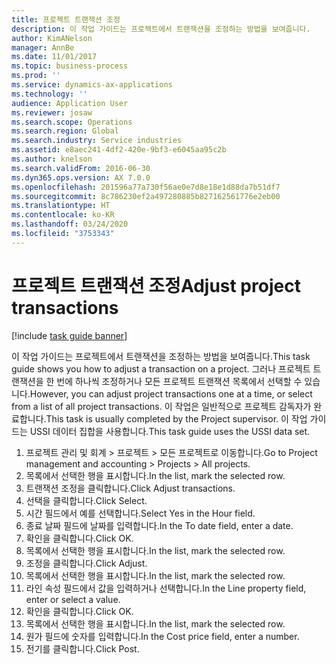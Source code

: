 ```yaml
---
title: 프로젝트 트랜잭션 조정
description: 이 작업 가이드는 프로젝트에서 트랜잭션을 조정하는 방법을 보여줍니다.
author: KimANelson
manager: AnnBe
ms.date: 11/01/2017
ms.topic: business-process
ms.prod: ''
ms.service: dynamics-ax-applications
ms.technology: ''
audience: Application User
ms.reviewer: josaw
ms.search.scope: Operations
ms.search.region: Global
ms.search.industry: Service industries
ms.assetid: e8aec241-4df2-420e-9bf3-e6045aa95c2b
ms.author: knelson
ms.search.validFrom: 2016-06-30
ms.dyn365.ops.version: AX 7.0.0
ms.openlocfilehash: 201596a77a730f56ae0e7d8e18e1d88da7b51df7
ms.sourcegitcommit: 8c786230ef2a497280885b827162561776e2eb00
ms.translationtype: HT
ms.contentlocale: ko-KR
ms.lasthandoff: 03/24/2020
ms.locfileid: "3753343"
---
```

# <a name="adjust-project-transactions"></a><span data-ttu-id="3e01e-103">프로젝트 트랜잭션 조정</span><span class="sxs-lookup"><span data-stu-id="3e01e-103">Adjust project transactions</span></span>

[!include [task guide banner](../../includes/task-guide-banner.md)]

<span data-ttu-id="3e01e-104">이 작업 가이드는 프로젝트에서 트랜잭션을 조정하는 방법을 보여줍니다.</span><span class="sxs-lookup"><span data-stu-id="3e01e-104">This task guide shows you how to adjust a transaction on a project.</span></span> <span data-ttu-id="3e01e-105">그러나 프로젝트 트랜잭션을 한 번에 하나씩 조정하거나 모든 프로젝트 트랜잭션 목록에서 선택할 수 있습니다.</span><span class="sxs-lookup"><span data-stu-id="3e01e-105">However, you can adjust project transactions one at a time, or select from a list of all project transactions.</span></span> <span data-ttu-id="3e01e-106">이 작업은 일반적으로 프로젝트 감독자가 완료합니다.</span><span class="sxs-lookup"><span data-stu-id="3e01e-106">This task is usually completed by the Project supervisor.</span></span> <span data-ttu-id="3e01e-107">이 작업 가이드는 USSI 데이터 집합을 사용합니다.</span><span class="sxs-lookup"><span data-stu-id="3e01e-107">This task guide uses the USSI data set.</span></span>

1. <span data-ttu-id="3e01e-108">프로젝트 관리 및 회계 > 프로젝트 > 모든 프로젝트로 이동합니다.</span><span class="sxs-lookup"><span data-stu-id="3e01e-108">Go to Project management and accounting > Projects > All projects.</span></span> 
2. <span data-ttu-id="3e01e-109">목록에서 선택한 행을 표시합니다.</span><span class="sxs-lookup"><span data-stu-id="3e01e-109">In the list, mark the selected row.</span></span> 
3. <span data-ttu-id="3e01e-110">트랜잭션 조정을 클릭합니다.</span><span class="sxs-lookup"><span data-stu-id="3e01e-110">Click Adjust transactions.</span></span> 
4. <span data-ttu-id="3e01e-111">선택을 클릭합니다.</span><span class="sxs-lookup"><span data-stu-id="3e01e-111">Click Select.</span></span> 
5. <span data-ttu-id="3e01e-112">시간 필드에서 예를 선택합니다.</span><span class="sxs-lookup"><span data-stu-id="3e01e-112">Select Yes in the Hour field.</span></span> 
6. <span data-ttu-id="3e01e-113">종료 날짜 필드에 날짜를 입력합니다.</span><span class="sxs-lookup"><span data-stu-id="3e01e-113">In the To date field, enter a date.</span></span> 
7. <span data-ttu-id="3e01e-114">확인을 클릭합니다.</span><span class="sxs-lookup"><span data-stu-id="3e01e-114">Click OK.</span></span> 
8. <span data-ttu-id="3e01e-115">목록에서 선택한 행을 표시합니다.</span><span class="sxs-lookup"><span data-stu-id="3e01e-115">In the list, mark the selected row.</span></span> 
9. <span data-ttu-id="3e01e-116">조정을 클릭합니다.</span><span class="sxs-lookup"><span data-stu-id="3e01e-116">Click Adjust.</span></span> 
10. <span data-ttu-id="3e01e-117">목록에서 선택한 행을 표시합니다.</span><span class="sxs-lookup"><span data-stu-id="3e01e-117">In the list, mark the selected row.</span></span> 
11. <span data-ttu-id="3e01e-118">라인 속성 필드에서 값을 입력하거나 선택합니다.</span><span class="sxs-lookup"><span data-stu-id="3e01e-118">In the Line property field, enter or select a value.</span></span> 
12. <span data-ttu-id="3e01e-119">확인을 클릭합니다.</span><span class="sxs-lookup"><span data-stu-id="3e01e-119">Click OK.</span></span> 
13. <span data-ttu-id="3e01e-120">목록에서 선택한 행을 표시합니다.</span><span class="sxs-lookup"><span data-stu-id="3e01e-120">In the list, mark the selected row.</span></span> 
14. <span data-ttu-id="3e01e-121">원가 필드에 숫자를 입력합니다.</span><span class="sxs-lookup"><span data-stu-id="3e01e-121">In the Cost price field, enter a number.</span></span> 
15. <span data-ttu-id="3e01e-122">전기를 클릭합니다.</span><span class="sxs-lookup"><span data-stu-id="3e01e-122">Click Post.</span></span> 
